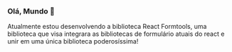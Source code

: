 ### Olá, Mundo 👋

Atualmente estou desenvolvendo a biblioteca React Formtools, uma biblioteca que visa integrara as bibliotecas de formulário atuais do react e unir em uma única biblioteca poderosíssima!
